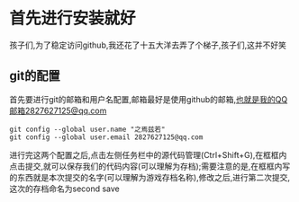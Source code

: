 # 首先进行安装就好
孩子们,为了稳定访问github,我还花了十五大洋去弄了个梯子,孩子们,这并不好笑
## git的配置
首先要进行git的邮箱和用户名配置,邮箱最好是使用github的邮箱,也就是我的QQ邮箱2827627125@qq.com 

```shell
git config --global user.name "之焉兹若"
git config --global user.email 2827627125@qq.com
```
进行完这两个配置之后,点击左侧任务栏中的源代码管理(Ctrl+Shift+G),在框框内点击提交,就可以保存我们的代码内容(可以理解为存档);需要注意的是,在框框内写的东西就是本次提交的名字(可以理解为游戏存档名称),修改之后,进行第二次提交,这次的存档命名为second save